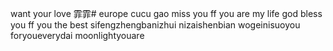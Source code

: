 want your love 霏霏# europe
cucu
gao
miss you ff
you are my life
god bless you ff
you the best
sifengzhengbanizhui
nizaishenbian
wogeinisuoyou
foryoueverydai
moonlightyouare
